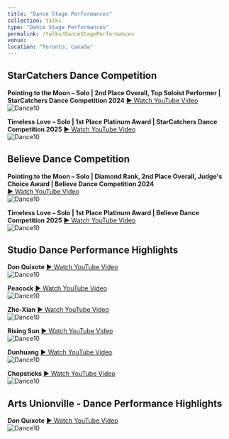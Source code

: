 ```yaml
---
title: "Dance Stage Performances"
collection: talks
type: "Dance Stage Performances"
permalink: /talks/DanceStagePerformances
venue: 
location: "Toronto, Canada"
---
```

## StarCatchers Dance Competition
**Pointing to the Moon – Solo | 2nd Place Overall, Top Soloist Performer | StarCatchers Dance Competition 2024**
<a href="https://youtu.be/Js13cJFnUC0" target="_blank" rel="noopener">▶️ Watch YouTube Video</a>
<br>![Dance10](https://tiffanyjtfu.github.io/TiffanyFu/images/dancepointingtothemoons1.PNG)




**Timeless Love – Solo | 1st Place Platinum Award | StarCatchers Dance Competition 2025**
<a href="https://youtu.be/isbpR2lO6R4" target="_blank" rel="noopener">▶️ Watch YouTube Video</a>
<br>![Dance10](https://tiffanyjtfu.github.io/TiffanyFu/images/dancetimelessloveb1.JPG)




## Believe Dance Competition
**Pointing to the Moon – Solo | Diamond Rank, 2nd Place Overall, Judge's Choice Award | Believe Dance Competition 2024**  
<a href="https://youtu.be/isbpR2lO6R4" target="_blank" rel="noopener">▶️ Watch YouTube Video</a>
<br>![Dance10](https://tiffanyjtfu.github.io/TiffanyFu/images/dancepointingtothemoonb3.PNG)




**Timeless Love – Solo | 1st Place Platinum Award | Believe Dance Competition 2025**
<a href="https://youtu.be/z81euMPFEm4 " target="_blank" rel="noopener">▶️ Watch YouTube Video</a>
<br>![Dance10](https://tiffanyjtfu.github.io/TiffanyFu/images/dancetimelesslovewb.PNG)



## Studio Dance Performance Highlights
**Don Quixote**
<a href="https://youtu.be/TQqILM71ags" target="_blank" rel="noopener">▶️ Watch YouTube Video</a>
<br>![Dance10](https://tiffanyjtfu.github.io/TiffanyFu/images/danceballet2.JPEG)



**Peacock**
<a href="https://youtu.be/_IjY1q_Lz6U" target="_blank" rel="noopener">▶️ Watch YouTube Video</a>
<br>![Dance10](https://tiffanyjtfu.github.io/TiffanyFu/images/dancepeacock1.JPG)



**Zhe-Xian**
<a href="https://youtu.be/xomFrrJE3mM" target="_blank" rel="noopener">▶️ Watch YouTube Video</a>
<br>![Dance10](https://tiffanyjtfu.github.io/TiffanyFu/images/dancezhexian.JPG)



**Rising Sun**
<a href="https://youtu.be/hlKLWcKPEaQ" target="_blank" rel="noopener">▶️ Watch YouTube Video</a>
<br>![Dance10](https://tiffanyjtfu.github.io/TiffanyFu/images/dancerisingsun.JPG)



**Dunhuang**
<a href="https://youtu.be/G4A7tslE6JM" target="_blank" rel="noopener">▶️ Watch YouTube Video</a>
<br>![Dance10](https://tiffanyjtfu.github.io/TiffanyFu/images/dancedunhuang.JPG)



**Chopsticks**
<a href="https://youtu.be/eq4gmod2Sis" target="_blank" rel="noopener">▶️ Watch YouTube Video</a>
<br>![Dance10](https://tiffanyjtfu.github.io/TiffanyFu/images/dancechopsticks.jpg)



## Arts Unionville - Dance Performance Highlights
**Don Quixote**
<a href="https://youtu.be/isbpR2lO6R4" target="_blank" rel="noopener">▶️ Watch YouTube Video</a>
<br>![Dance10](https://tiffanyjtfu.github.io/TiffanyFu/images/danceballet2.JPEG)






